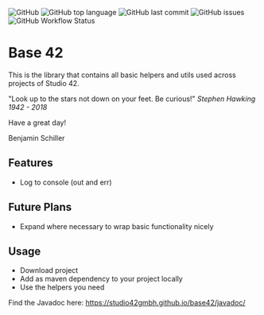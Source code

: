 ![GitHub](https://img.shields.io/github/license/studio42gmbh/base42)
![GitHub top language](https://img.shields.io/github/languages/top/studio42gmbh/base42)
![GitHub last commit](https://img.shields.io/github/last-commit/studio42gmbh/base42)
![GitHub issues](https://img.shields.io/github/issues/studio42gmbh/base42)
![GitHub Workflow Status](https://img.shields.io/github/workflow/status/studio42gmbh/base42/Java%20CI%20with%20Maven)

# Base 42
This is the library that contains all basic helpers and utils used across projects of Studio 42.

"Look up to the stars not down on your feet. Be curious!" _Stephen Hawking 1942 - 2018_

Have a great day!

Benjamin Schiller


## Features

* Log to console (out and err)


## Future Plans

* Expand where necessary to wrap basic functionality nicely


## Usage

* Download project
* Add as maven dependency to your project locally
* Use the helpers you need

Find the Javadoc here: https://studio42gmbh.github.io/base42/javadoc/
